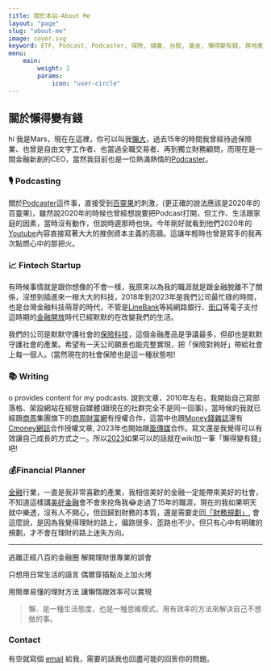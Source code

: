 ```yaml
---
title: 關於本站-About Me
layout: "page"
slug: "about-me"
image: cover.svg
keyword: ETF, Podcast, Podcaster, 保險, 儲蓄, 台股, 基金, 懶得變有錢, 房地產, 投資理財, 支出, 收入, 理財規劃, 瑪斯理財兩三事, 稅務, 總體經濟, 美股, 職涯心得, 股利收入, 複委託, 記帳, 讀書心得, 財務規劃, 財商, 貸款, 資產配置, 退休規劃, 開源節流
menu:
    main:
        weight: 2
        params:
            icon: "user-circle"
---
```


## 關於**懶得變有錢**

hi 我是Mars，現在在這裡，你可以叫我[懶大](http://www.facebook.com/lazytoberich)，過去15年的時間我曾經待過保險業、也曾是自由文字工作者、也當過全職交易者、再到獨立財務顧問，而現在是一間金融新創的CEO，當然我目前也是一位熱滿熱情的[Podcaster](https://solink.soundon.fm/lazytoberich)。

### 🎙️ Podcasting

關於[Podcaster](https://solink.soundon.fm/lazytoberich)這件事，直接受到[百靈果](https://www.bing.com/ck/a?!&&p=3c2419c40e1c3f11JmltdHM9MTY5NjgwOTYwMCZpZ3VpZD0zNDM4NmE1OS00YjIxLTYwYmMtMWY2My03OWZiNGE1ZjYxY2UmaW5zaWQ9NTIzMw&ptn=3&hsh=3&fclid=34386a59-4b21-60bc-1f63-79fb4a5f61ce&psq=%e7%99%be%e9%9d%88%e6%9e%9c&u=a1aHR0cHM6Ly93d3cuZmFjZWJvb2suY29tL2JhaWxpbmdndW9uZXdzLw&ntb=1)的刺激，(更正確的說法應該是2020年的百靈果)，雖然說2020年的時候也曾經想說要把Podcast打開，但工作、生活跟家庭的因素，當時沒有動作，但說時遲那時也快。今年剛好就看到他們2020年的[Youtube](https://www.youtube.com/watch?v=FkeY1xxGcWk)內容直接寫著大大的推倒資本主義的高牆。這讓年輕時也曾是寫手的我再次點燃心中的那把火。

### 📈 Fintech Startup

有時候事情就是跟你想像的不會一樣，我原來以為我的職涯就是跟金融脫離不了關係，沒想到插進來一根大大的科技，2018年到2023年是我們公司最忙碌的時間，也是台灣金融科技萌芽的時代，不管是[LineBank](https://event.linebank.com.tw/)等純網路銀行、[街口](https://www.jkos.com/)等電子支付這時期的[金融開放](http://ftrc-ob.nccu.edu.tw/)時代已經默默的在改變我們的生活。

我們的公司是默默守護社會的[保險科技](https://www.hippoinsurance.com.tw/)，這個金融產品是爭議最多，但卻也是默默守護社會的產業。希望有一天公司願景也能完整實現，把「保險對夠好」帶給社會上每一個人。(當然現在的社會保險也是這一種狀態啦!

### 📚 Writing
o provides content for my podcasts.
說到文章，2010年左右，我開始自己寫部落格、架設網站在經營自媒體(跟現在的社群完全不是同一回事)，當時候的我就已經跟[商周](https://www.businessweekly.com.tw/)集團旗下的[商周財富網](https://wealth.businessweekly.com.tw/FColumnList.aspx?Column_No=0205)有授權合作，這當中也跟[Money錢雜誌](https://money.cmoney.tw/search/for-celebrity?id=42&orderBy=5)還有[Cmoney網誌](https://www.cmoney.tw/notes/?cid=22814)合作授權文章, 2023年也開始跟[風傳媒](https://www.storm.mg/authors/391526/%E6%87%B6%E5%BE%97%E8%AE%8A%E6%9C%89%E9%8C%A2)合作。寫文還是我覺得可以有效讓自己成長的方式之一。所以[2023](https://zh.wikipedia.org/zh-tw/2023%E5%B9%B4)如果可以的話就在wiki加一筆「懶得變有錢」吧!

### 💰Financial Planner

[金融](https://www.eslite.com/product/1001122732383248)行業，一直是我非常喜歡的產業，我相信美好的金融一定能帶來美好的社會，不知道這樣講[美好金融](https://goodfinance.com/)會不會來挖角我😂走過了15年的職涯，現在的我如果明天就中樂透，沒有人不開心，但回歸到財務的本質，還是需要走回[「財務規劃」](https://lazytoberich.com.tw/categories/%E8%B2%A1%E5%8B%99%E8%A6%8F%E5%8A%83%E8%A6%81%E9%9B%9E%E6%B9%AF/), 會這麼說，是因為我覺得理財的路上，偏路很多、歪路也不少。但只有心中有明確的規劃，才不會在理財的路上迷失方向。

---
逃離正經八百的金融圈
解開理財很專業的誤會

只想用日常生活的語言
偶爾穿插點炎上加火烤

用簡單易懂的理財方法
讓懶惰跟效率可以實現

> 懶．是一種生活態度，也是一種思維模式，用有效率的方法來解決自己不想做的事。
> 

### Contact

有空就寫個 [email](mailto:marskingx@gmail.com) 給我，需要的話我也回盡可能的回筶你的問題。